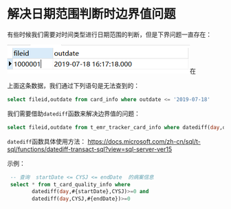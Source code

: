 # 解决日期范围判断时边界值问题

有些时候我们需要对时间类型进行日期范围的判断，但是下界问题一直存在：

![](../images/2.png)在

上面这条数据，我们通过下列语句是无法查到的：

```sql
select fileid,outdate from card_info where outdate <= '2019-07-18'
```

我们需要借助`datediff`函数来解决边界值的问题：

```sql
select fileid,outdate from t_emr_tracker_card_info where datediff(day,outdate,'2019-07-18')>=0 
```

`datediff`函数具体使用方法： https://docs.microsoft.com/zh-cn/sql/t-sql/functions/datediff-transact-sql?view=sql-server-ver15 

示例：

```sql
 -- 查询  startDate <= CYSJ <= endDate  的病案信息
 select * from t_card_quality_info where
        datediff(day,#{startDate},CYSJ)>=0 and
        datediff(day,CYSJ,#{endDate})>=0 
```


